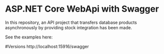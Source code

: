# ASP.NET Core WebApi with Swagger
In this repository, an API project that transfers database products asynchronously by providing stock integration has been made.

See the examples here:

#Versions
http://localhost:15916/swagger
